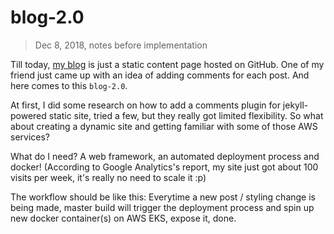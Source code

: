 # blog-2.0
> Dec 8, 2018, notes before implementation

Till today, [my blog](https://yachenlin.com/) is just a static content page hosted on GitHub. One of my friend just came up with an idea of adding comments for each post. And here comes to this `blog-2.0`.

At first, I did some research on how to add a comments plugin for jekyll-powered static site, tried a few, but they really got limited flexibility. So what about creating a dynamic site and getting familiar with some of those AWS services?

What do I need? A web framework, an automated deployment process and docker! (According to Google Analytics's report, my site just got about 100 visits per week, it's really no need to scale it :p)

The workflow should be like this:
Everytime a new post / styling change is being made, master build will trigger the deployment process and spin up new docker container(s) on AWS EKS, expose it, done.

